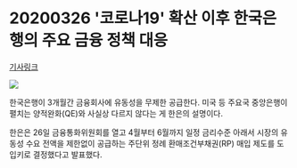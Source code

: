 # 20200326 '코로나19' 확산 이후 한국은행의 주요 금융 정책 대응

[기사링크](<https://news.naver.com/main/read.nhn?mode=LS2D&mid=shm&sid1=101&sid2=259&oid=001&aid=0011501585>)



![](https://imgnews.pstatic.net/image/001/2020/03/26/GYH2020032600190004400_P2_20200326150910704.jpg?type=w647)



  한국은행이 3개월간 금융회사에 유동성을 무제한 공급한다. 미국 등 주요국 중앙은행이 펼치는 양적완화(QE)와 사실상 다르지 않다는 게 한은의 설명이다.



한은은 26일 금융통화위원회를 열고 4월부터 6월까지 일정 금리수준 아래서 시장의 유동성 수요 전액을 제한없이 공급하는 주단위 정례 환매조건부채권(RP) 매입 제도를 도입키로 결정했다고 발표했다.  